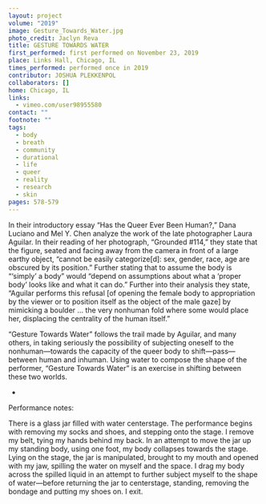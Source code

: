 ```yaml
---
layout: project
volume: "2019"
image: Gesture_Towards_Water.jpg
photo_credit: Jaclyn Reva
title: GESTURE TOWARDS WATER
first_performed: first performed on November 23, 2019
place: Links Hall, Chicago, IL
times_performed: performed once in 2019
contributor: JOSHUA PLEKKENPOL
collaborators: []
home: Chicago, IL
links:
  - vimeo.com/user98955580
contact: ""
footnote: ""
tags:
  - body
  - breath
  - community
  - durational
  - life
  - queer
  - reality
  - research
  - skin
pages: 578-579
---
```


In their introductory essay “Has the Queer Ever Been Human?,” Dana Luciano and Mel Y. Chen analyze the work of the late photographer Laura Aguilar. In their reading of her photograph, “Grounded #114,” they state that the figure, seated and facing away from the camera in front of a large earthy object, “cannot be easily categorize[d]: sex, gender, race, age are obscured by its position.” Further stating that to assume the body is “‘simply’ a body” would “depend on assumptions about what a ‘proper body’ looks like and what it can do.” Further into their analysis they state, “Aguilar performs this refusal [of opening the female body to appropriation by the viewer or to position itself as the object of the male gaze] by mimicking a boulder … the very nonhuman fold where some would place her, displacing the centrality of the human itself.”

“Gesture Towards Water” follows the trail made by Aguilar, and many others, in taking seriously the possibility of subjecting oneself to the nonhuman—towards the capacity of the queer body to shift—pass—between human and inhuman. Using water to compose the shape of the performer, “Gesture Towards Water” is an exercise in shifting between these two worlds.

-

Performance notes:

There is a glass jar filled with water centerstage. The performance begins with removing my socks and shoes, and stepping onto the stage. I remove my belt, tying my hands behind my back. In an attempt to move the jar up my standing body, using one foot, my body collapses towards the stage. Lying on the stage, the jar is manipulated, brought to my mouth and opened with my jaw, spilling the water on myself and the space. I drag my body across the spilled liquid in an attempt to further subject myself to the shape of water—before returning the jar to centerstage, standing, removing the bondage and putting my shoes on. I exit.
